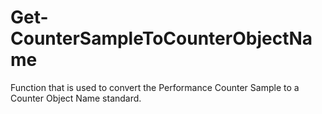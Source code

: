 # Get-CounterSampleToCounterObjectName
Function that is used to convert the Performance Counter Sample to a Counter Object Name standard. 